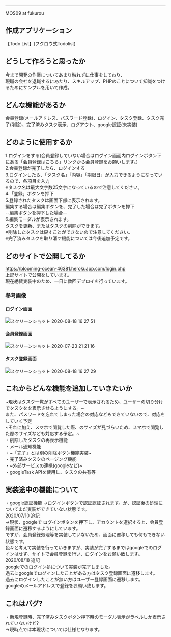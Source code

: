 ---
MOS09 at fukurou


## 作成アプリケーション  
【Todo List】(フクロウ式Todolist)

## どうして作ろうと思ったか  
今まで開発の作業についてあまり触れずに仕事をしており、  
現職の会社を退職するにあたり、スキルアップ、PHPのことについて知識をつけるためにサンプルを用いて作成。  


## どんな機能があるか  
会員登録(メールアドレス、パスワード登録)、ログイン、タスク登録、タスク完了(削除)、完了済みタスク表示、ログアウト、google認証(未実装)  

## どのように使用するか  
1.ログインをする(会員登録していない場合はログイン画面内ログインボタン下にある「会員登録はこちら」リンクから会員登録をお願いします。)  
2.会員登録が完了したら、ログインする  
3.ログインしたら、「タスク名」「内容」「期限日」が入力できるようになっているので、各項目を入力  
※タスク名は最大文字数25文字になっているので注意してください。  
4.「登録」ボタンを押下  
5.登録されたタスクは画面下部に表示されます。  
  編集する場合は編集ボタンを、完了した場合は完了ボタンを押下  
--編集ボタンを押下した場合--  
6.編集モーダルが表示されます。  
  タスクを更新、またはタスクの削除ができます。  
※削除したタスクは戻すことができないので注意してください。  
※完了済みタスクを取り消す機能については今後追加予定です。

## どのサイトで公開してるか
https://blooming-ocean-46381.herokuapp.com/login.php  
上記サイトで公開をしています。  
現在絶賛実装中のため、一日に数回デプロイを行っています。  
### 参考画像  
#### ログイン画面  
![スクリーンショット 2020-08-18 16 27 51](https://user-images.githubusercontent.com/58107717/90483595-e9e5ea80-e16f-11ea-921e-43cf571df68c.png)    
#### 会員登録画面  
![スクリーンショット 2020-07-23 21 21 16](https://user-images.githubusercontent.com/58107717/88286199-59acb500-cd2b-11ea-933f-11418497b6ac.png)  
#### タスク登録画面  
![スクリーンショット 2020-08-18 16 27 29](https://user-images.githubusercontent.com/58107717/90483588-e6eafa00-e16f-11ea-813f-27901e1b7636.png)  

## これからどんな機能を追加していきたいか  
~現状はタスク一覧がすべてのユーザーで表示されるため、ユーザーの切り分けでタスクをを表示させるようにする。~  
また、パスワードを忘れてしまった場合の対応などもできていないので、対応をしていく予定  
~それに加え、スマホで閲覧した際、のサイズが見づらいため、スマホで閲覧した際のサイズなども対応する予定。~   
・削除したタスクの再表示機能  
・メール通知機能  
・~「完了」とは別の削除ボタン機能実装~  
・完了済みタスクのページング機能  
・~外部サービスの連携(googleなど)~  
・googleTask APIを使用し、タスクの共有等

## 実装途中の機能について  
・google認証機能
→ログインボタンで認証認証されます。が、認証後の処理についてまだ実装ができていない状態です。  
2020/07/10 追記  
→現状、googleで ログインボタンを押下し、アカウントを選択すると、会員登録画面に遷移するようにしています。  
 ですが、会員登録処理等を実装していないため、画面に遷移しても何もできない状態です。  
 色々と考えて実装を行っていきますが、実装が完了するまではgoogleでのログインはせず、サイトで会員登録を行い、ログインをお願い致します。  
2020/08/18 追記  
 googleでのログイン処について実装が完了しました。  
 過去にgoogleでログインしたことがある方はタスク登録画面に遷移します。  
 過去にログインしたことが無い方はユーザー登録画面に遷移します。  
 googleのメールアドレスで登録をお願い致します。  

## これはバグ?  
・新規登録時、完了済みタスクボタン押下時のモーダル表示がラベルしか表示されていないけど?  
→現時点では本現状については仕様となります。  
